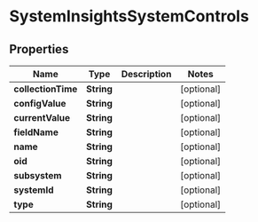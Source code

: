 
# SystemInsightsSystemControls

## Properties
Name | Type | Description | Notes
------------ | ------------- | ------------- | -------------
**collectionTime** | **String** |  |  [optional]
**configValue** | **String** |  |  [optional]
**currentValue** | **String** |  |  [optional]
**fieldName** | **String** |  |  [optional]
**name** | **String** |  |  [optional]
**oid** | **String** |  |  [optional]
**subsystem** | **String** |  |  [optional]
**systemId** | **String** |  |  [optional]
**type** | **String** |  |  [optional]



